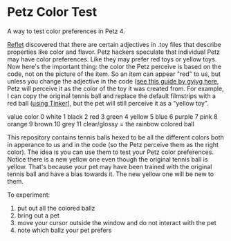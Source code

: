 # Petz Color Test

A way to test color preferences in Petz 4.

[Reflet](https://reflettage.wixsite.com/yabiko/) discovered that there are certain adjectives in .toy files that describe properties like color and flavor. Petz hackers speculate that individual Petz may have color preferences. Like they may prefer red toys or yellow toys. Now here's the important thing: the color the Petz perceive is based on the code, not on the picture of the item. So an item can appear "red" to us, but unless you change the adjective in the code ([see this guide by gyiyg here](https://gyiyg.neocities.org/itemhextut.html), Petz will perceive it as the color of the toy it was created from. For example, I can copy the original tennis ball and replace the default filmstrips with a red ball ([using Tinker](https://www.sherlocksoftware.org/page.php?id=15)], but the pet will still perceive it as a "yellow toy". 

value	color
0	white
1	black
2	red
3	green
4	yellow
5	blue
6	purple
7	pink
8	orange
9	brown
10	grey
11	clear/glossy = the rainbow colored ball



This repository contains tennis balls hexed to be all the different colors both in apperance to us and in the code (so the Petz perceive them as the right color). The idea is you can use them to test your Petz color preferences. Notice there is a new yellow one even though the original tennis ball is yellow. That's because your pet may have been trained with the original tennis ball and have a bias towards it. The new yellow one will be new to them.

To experiment:

1. put out all the colored ballz
2. bring out a pet
3. move your cursor outside the window and do not interact with the pet
4. note which ballz your pet prefers
